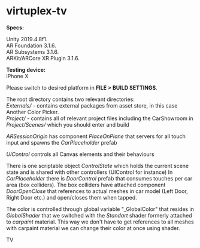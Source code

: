 # virtuplex-tv

**Specs:**

Unity 2019.4.8f1.  
AR Foundation 3.1.6.  
AR Subsystems 3.1.6.  
ARKit/ARCore XR Plugin 3.1.6.  

**Testing device:**  
iPhone X

Please switch to desired platform in **FILE > BUILD SETTINGS**.  

The root directory contains two relevant directories:  
*Externals/* - contains external packages from asset store, in this case Another Color Picker.   
*Project/* - contains all of relevant project files including the CarShowroom in *Project/Scenes/* which you should enter and build

*ARSessionOrigin* has component *PlaceOnPlane* that servers for all touch input and spawns the *CarPlaceholder* prefab

*UIControl* controls all Canvas elements and their behaviours

There is one scriptable object *ControlState* which holds the current scene state and is shared with other controllers (UIControl for instance)
In *CarPlaceholder* there is *DoorControl* prefab that consumes touches per car area (box colliders). The box colliders have attached component *DoorOpenClose* that 
references to actual meshes in car model (Left Door, Right Door etc.) and open/closes them when tapped.

The color is controlled through global variable "_GlobalColor" that resides in *GlobalShader* that we switched with the *Standart* shader formerly attached to *carpaint* material.
This way we don't have to get references to all meshes with carpaint material we can change their color at once using shader.

TV
